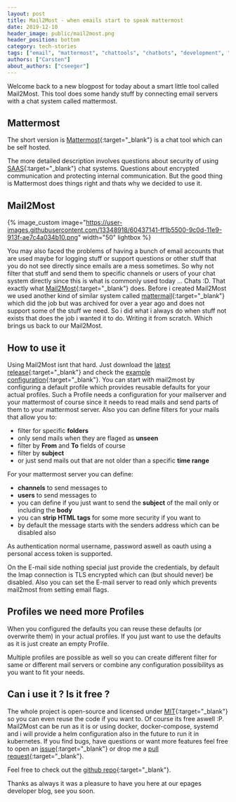 ```yaml
---
layout: post
title: Mail2Most - when emails start to speak mattermost
date: 2019-12-10
header_image: public/mail2most.png
header_position: bottom
category: tech-stories
tags: ["email", "mattermost", "chattools", "chatbots", "development", "tools"]
authors: ["Carsten"]
about_authors: ["cseeger"]
---
```


Welcome back to a new blogpost for today about a smart little tool called Mail2Most. 
This tool does some handy stuff by connecting email servers with a chat system called mattermost.

## Mattermost

The short version is [Mattermost](https://mattermost.com/){:target="_blank"} is a chat tool which can be self hosted. 

The more detailed description involves questions about security of using [SAAS](https://de.wikipedia.org/wiki/Software_as_a_Service){:target="_blank"} chat systems.
Questions about encrypted communication and protecting internal communication.
But the good thing is Mattermost does things right and thats why we decided to use it.

## Mail2Most

{% image_custom image="https://user-images.githubusercontent.com/13348918/60437141-ff1b5500-9c0d-11e9-913f-ae7c4a034b10.png" width="50" lightbox %}

You may also faced the problems of having a bunch of email accounts that are used maybe for logging stuff or support questions or other stuff that you do not see directly since emails are a mess sometimes.
So why not filter that stuff and send them to specific channels or users of your chat system directly since this is what is commonly used today ... Chats :D.
That exactly what [Mail2Most](https://github.com/cseeger-epages/mail2most){:target="_blank"} does.
Before i created Mail2Most we used another kind of similar system called [mattermail](https://github.com/rodcorsi/mattermail){:target="_blank"} which did the job but was archived for over a year ago and does not support some of the stuff we need. 
So i did what i always do when stuff not exists that does the job i wanted it to do.
Writing it from scratch.
Which brings us back to our Mail2Most. 

## How to use it

Using Mail2Most isnt that hard. 
Just download the [latest release](https://github.com/cseeger-epages/mail2most/releases){:target="_blank"} and check the [example configuration](https://github.com/cseeger-epages/mail2most/blob/master/conf/mail2most.conf){:target="_blank"}.
You can start with mail2most by configuring a default profile which provides reusable defaults for your actual profiles.
Such a Profile needs a configuration for your mailserver and your mattermost of course since it needs to read mails and send parts of them to your mattermost server.
Also you can define filters for your mails that allow you to:

- filter for specific **folders**
- only send mails when they are flaged as **unseen**
- filter by **From** and **To** fields of course
- filter by **subject**
- or just send mails out that are not older than a specific **time range**

For your mattermost server you can define:

- **channels** to send messages to
- **users** to send messages to
- you can define if you just want to send the **subject** of the mail only or including the **body**
- you can **strip HTML tags** for some more security if you want to
- by default the message starts with the senders address which can be disabled also

As authentication normal username, password aswell as oauth using a personal access token is supported.

On the E-mail side nothing special just provide the credentials, by default the Imap connection is TLS encrypted which can (but should never) be disabled.
Also you can set the E-mail server to read only which prevents mail2most from setting email flags.

## Profiles we need more Profiles

When you configured the defaults you can reuse these defaults (or overwrite them) in your actual profiles.
If you just want to use the defaults as it is just create an empty Profile.

Multiple profiles are possible as well so you can create different filter for same or different mail servers or combine any configuration possibilitys as you want to fit your needs.

## Can i use it ? Is it free ?

The whole project is open-source and licensed under [MIT](https://github.com/cseeger-epages/mail2most/blob/master/LICENSE){:target="_blank"} so you can even reuse the code if you want to.
Of course its free aswell :P. 
Mail2Most can be run as it is or using docker, docker-compose, systemd and i will provide a helm configuration also in the future to run it in kubernetes.
If you find bugs, have questions or want more features feel free to open an [issue](https://github.com/cseeger-epages/mail2most/issues){:target="_blank"} or drop me a [pull request](https://github.com/cseeger-epages/mail2most/pulls){:target="_blank"}.

Feel free to check out the [github repo](https://github.com/cseeger-epages/mail2most){:target="_blank"}. 

Thanks as always it was a pleasure to have you here at our epages developer blog, see you soon.
